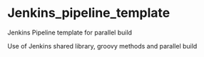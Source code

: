 # Jenkins_pipeline_template
Jenkins Pipeline template for parallel build

Use of Jenkins shared library, groovy methods and parallel build
